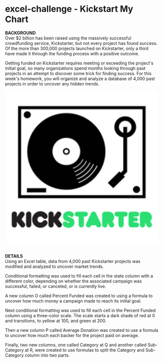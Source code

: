 # excel-challenge - Kickstart My Chart

<b>BACKGROUND</b><br>
Over $2 billion has been raised using the massively successful crowdfunding service, Kickstarter, but not every project has found success. Of the more than 300,000 projects launched on Kickstarter, only a third have made it through the funding process with a positive outcome.

Getting funded on Kickstarter requires meeting or exceeding the project's initial goal, so many organizations spend months looking through past projects in an attempt to discover some trick for finding success. For this week's homework, you will organize and analyze a database of 4,000 past projects in order to uncover any hidden trends.

<div align="center"><img src="static/images/kickstarter_record_player.png" width="500" height="500"/></div>
<br>

<b>DETAILS</b><br>
Using an Excel table, data from 4,000 past Kickstarter projects was modified and analyzed to uncover market trends.

Conditional formatting was used to fill each cell in the state column with a different color, depending on whether the associated campaign was successful, failed, or canceled, or is currently live.

A new column O called Percent Funded was created to using a formula to uncover how much money a campaign made to reach its initial goal.

Next conditional formatting was used to fill each cell in the Percent Funded column using a three-color scale. The scale starts a dark shade of red at 0 and transitions, to yellow at 100, and green at 200.

Then a new column P called Average Donation was created to use a formula to uncover how much each backer for the project paid on average.

Finally, two new columns, one called Category at Q and another called Sub-Category at R, were created to use formulas to split the Category and Sub-Category column into two parts.
